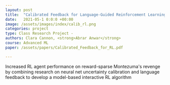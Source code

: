 ```yaml
---
layout: post
title:  "Calibrated Feedback for Language-Guided Reinforcement Learning"
date:   2021-05-1 0:0:0 +00:00
image: /assets/images/index/calib_rl.png
categories: project
type: Class Research Project - 
authors: Clara Cannon, <strong>Abrar Anwar</strong>
course: Advanced ML
paper: /assets/papers/Calibrated_Feedback_for_RL.pdf

---
```

Increased RL agent performance on reward-sparse Montezuma's revenge by combining research on neural net uncertainty calibration and language feedback to develop a model-based interactive RL algorithm